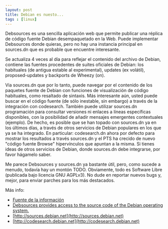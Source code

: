 ```yaml
---
layout: post
title: Debian es nuesto...
tags : [linux]
---
```


Debsources es una sencilla aplicación web que permite publicar una réplica de código fuente Debian desempaquetado en la Web. Puede implementar Debsources donde quieras, pero no hay una instancia principal en sources.dn que es probable que encuentre interesante.

Se actualiza 4 veces al día para reflejar el contenido del archivo de Debian, contiene las fuentes procedentes de suites oficiales de Debian: los habituales (de antigua estable al experimental), updates (ex volátil), proposed-updates y backports de Wheezy (on). 

Via sources.dn que por lo tanto, puede navegar por el contenido de los paquetes fuente de Debian con funciones de visualización de código habituales, como resaltado de sintaxis. Más interesante aún, usted puede buscar en el código fuente (de sólo inestable, sin embargo) a través de la integración con codesearch. También puede utilizar sources.dn programación para consultar versiones ni enlaces a líneas específicas disponibles, con la posibilidad de añadir mensajes emergentes contextuales (ejemplo). De hecho, es posible que se han topado con sources.dn ya en los últimos días, a través de otros servicios de Debian populares en los que ya se ha integrado. En particular: codesearch.dn ahora por defecto para mostrar los resultados a través sources.dn y el PTS ha crecido de nuevo "código fuente Browse" hipervínculos que apuntan a la misma. Si tienes ideas de otros servicios de Debian, donde sources.dn debe integrarse, por favor hágamelo saber.

Me parece Debsources y sources.dn ya bastante útil, pero, como sucede a menudo, todavía hay un montón TODO. Obviamente, todo es Software Libre (publicada bajo licencia GNU AGPLv3). No dude en reportar nuevos bugs y, mejor, para enviar parches para los más destacados.

Más info:

 * [Fuente de la información](http://bits.debian.org/2013/07/introducing_sources.debian.net.html "all Debian source are belong to us")
 * [Debsources provides access to the source code of the Debian operating system.](http://sources.debian.net/ "Debsources provides access to the source code of the Debian operating system.")
 * [http://sources.debian.net](http://sources.debian.net)
 * [http://codesearch.debian.net](http://codesearch.debian.net)